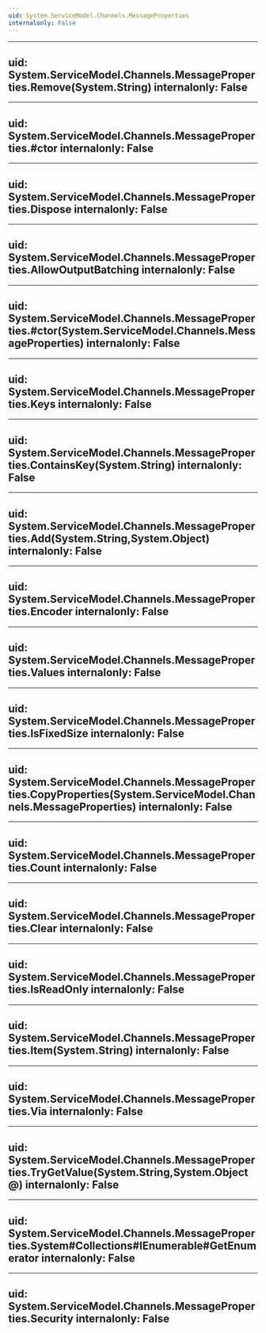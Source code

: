 ```yaml
---
uid: System.ServiceModel.Channels.MessageProperties
internalonly: False
---
```


---
uid: System.ServiceModel.Channels.MessageProperties.Remove(System.String)
internalonly: False
---

---
uid: System.ServiceModel.Channels.MessageProperties.#ctor
internalonly: False
---

---
uid: System.ServiceModel.Channels.MessageProperties.Dispose
internalonly: False
---

---
uid: System.ServiceModel.Channels.MessageProperties.AllowOutputBatching
internalonly: False
---

---
uid: System.ServiceModel.Channels.MessageProperties.#ctor(System.ServiceModel.Channels.MessageProperties)
internalonly: False
---

---
uid: System.ServiceModel.Channels.MessageProperties.Keys
internalonly: False
---

---
uid: System.ServiceModel.Channels.MessageProperties.ContainsKey(System.String)
internalonly: False
---

---
uid: System.ServiceModel.Channels.MessageProperties.Add(System.String,System.Object)
internalonly: False
---

---
uid: System.ServiceModel.Channels.MessageProperties.Encoder
internalonly: False
---

---
uid: System.ServiceModel.Channels.MessageProperties.Values
internalonly: False
---

---
uid: System.ServiceModel.Channels.MessageProperties.IsFixedSize
internalonly: False
---

---
uid: System.ServiceModel.Channels.MessageProperties.CopyProperties(System.ServiceModel.Channels.MessageProperties)
internalonly: False
---

---
uid: System.ServiceModel.Channels.MessageProperties.Count
internalonly: False
---

---
uid: System.ServiceModel.Channels.MessageProperties.Clear
internalonly: False
---

---
uid: System.ServiceModel.Channels.MessageProperties.IsReadOnly
internalonly: False
---

---
uid: System.ServiceModel.Channels.MessageProperties.Item(System.String)
internalonly: False
---

---
uid: System.ServiceModel.Channels.MessageProperties.Via
internalonly: False
---

---
uid: System.ServiceModel.Channels.MessageProperties.TryGetValue(System.String,System.Object@)
internalonly: False
---

---
uid: System.ServiceModel.Channels.MessageProperties.System#Collections#IEnumerable#GetEnumerator
internalonly: False
---

---
uid: System.ServiceModel.Channels.MessageProperties.Security
internalonly: False
---
